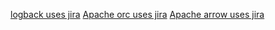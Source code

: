 [logback uses jira](https://jira.qos.ch/browse/LOGBACK-1240)
[Apache orc uses jira](https://issues.apache.org/jira/projects/ORC/issues)
[Apache arrow uses jira](https://github.com/apache/arrow/pull/4213)
